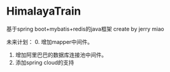 # HimalayaTrain

基于spring boot+mybatis+redis的java框架
create by jerry miao

未来计划：
0. 增加mapper中间件。
1. 增加阿里巴巴的数据库连接池中间件。
2. 添加spring cloud的支持
